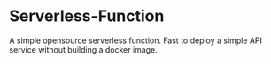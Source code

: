 # Serverless-Function
A simple opensource serverless function. Fast to deploy a simple API service without building a docker image. 
